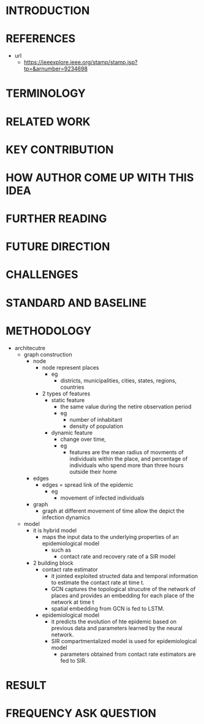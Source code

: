 # INTRODUCTION
# REFERENCES
* url
    * https://ieeexplore.ieee.org/stamp/stamp.jsp?tp=&arnumber=9234698
# TERMINOLOGY
# RELATED WORK
# KEY CONTRIBUTION
# HOW AUTHOR COME UP WITH THIS IDEA
# FURTHER READING
# FUTURE DIRECTION
# CHALLENGES
# STANDARD AND BASELINE
# METHODOLOGY
* architecutre
    * graph construction
        * node 
            * node represent places 
                * eg
                    * districts, municipalities, cities, states, regions, countries
            * 2 types of features 
                * static feature
                    * the same value during the netire observation period 
                    * eg
                        * number of inhabitant
                        * density of population 
                * dynamic feature
                    * change over time,
                    * eg
                        *  features are the mean radius of movments of individuals within the place,
                            and percentage of individuals who spend more than three hours outside their home
        * edges
            * edges = spread link of the epidemic
                * eg
                    * movement of infected individuals
        * graph 
            * graph at different movement of time allow the depict the infection dynamics 
    * model
        * it is hybrid model
            * maps the input data to the underlying properties of an epidemiological model 
                * such as 
                    * contact rate and recovery rate of a SIR model
        * 2 building block
            * contact rate estimator
                * it jointed exploited structed data and temporal information to estimate the contact rate at time t.
                * GCN captures the topological strucutre of the network of places and provides an embedding 
                    for each place of the network at time t
                * spatial embedding from GCN is fed to LSTM.
            * epidemiological model
                * it predicts the evolution of hte epidemic based on previous data and parameters 
                    learned by the neural network.
                * SIR compartmentalized model is used for epidemiological model
                    * parameters obtained from contact rate estimators are fed to SIR.
# RESULT
# FREQUENCY ASK QUESTION 
